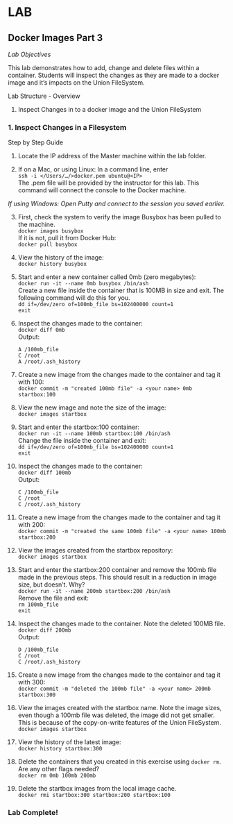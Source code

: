 # LAB
## Docker Images Part 3

*Lab Objectives*

This lab demonstrates how to add, change and delete files within a container. Students will inspect the changes as they are made to a docker image and it’s impacts on the Union FileSystem.

Lab Structure - Overview
1.	Inspect Changes in to a docker image and the Union FileSystem
 
### 1. Inspect Changes in a Filesystem
Step by Step Guide
1.	Locate the IP address of the Master machine within the lab folder.

2.	If on a Mac, or using Linux:
In a command line, enter  
`ssh -i </Users/…/>docker.pem ubuntu@<IP>`  
The .pem file will be provided by the instructor for this lab. This command will connect the console to the Docker machine.

*If using Windows: Open Putty and connect to the session you saved earlier.*
 

3.	First, check the system to verify the image Busybox has been pulled to the machine.  
    `docker images busybox`  
If it is not, pull it from Docker Hub:  
    `docker pull busybox`

4.	View the history of the image:  
    `docker history busybox`

5.	Start and enter a new container called 0mb (zero megabytes):  
    `docker run -it --name 0mb busybox /bin/ash`  
Create a new file inside the container that is 100MB in size and exit. The following command will do this for you.   
    `dd if=/dev/zero of=100mb_file bs=102400000 count=1`  
    `exit`  

6.	Inspect the changes made to the container:  
    `docker diff 0mb`  
Output:  
    ```
    A /100mb_file
    C /root
    A /root/.ash_history
    ```

7.	Create a new image from the changes made to the container and tag it with 100:  
    `docker commit -m "created 100mb file" -a <your name> 0mb startbox:100`

8.	View the new image and note the size of the image:  
    `docker images startbox`

9.	Start and enter the startbox:100 container:  
    `docker run -it --name 100mb startbox:100 /bin/ash`  
Change the file inside the container and exit:  
    `dd if=/dev/zero of=100mb_file bs=102400000 count=1`  
    `exit`

10.	Inspect the changes made to the container:  
    `docker diff 100mb`  
Output:
    ```
    C /100mb_file
    C /root
    C /root/.ash_history
    ```

11.	Create a new image from the changes made to the container and tag it with 200:  
    `docker commit -m "created the same 100mb file" -a <your name> 100mb startbox:200`

12.	View the images created from the startbox repository:  
    `docker images startbox`

13.	Start and enter the startbox:200 container and remove the 100mb file made in the previous steps. This should result in a reduction in image size, but doesn’t. Why?  
    `docker run -it --name 200mb startbox:200 /bin/ash`  
Remove the file and exit:  
    `rm 100mb_file`  
    `exit`  

14.	Inspect the changes made to the container. Note the deleted 100MB file.  
    `docker diff 200mb`  
Output:
    ```
    D /100mb_file
    C /root
    C /root/.ash_history
    ```

15.	Create a new image from the changes made to the container and tag it with 300:  
    `docker commit -m "deleted the 100mb file" -a <your name> 200mb startbox:300`

16.	View the images created with the startbox name. Note the image sizes, even though a 100mb file was deleted, the image did not get smaller. This is because of the copy-on-write features of the Union FileSystem.  
    `docker images startbox`

17.	View the history of the latest image:  
    `docker history startbox:300`

18.	Delete the containers that you created in this exercise using `docker rm`. Are any other flags needed?  
    `docker rm 0mb 100mb 200mb`

18.	Delete the startbox images from the local image cache.  
    `docker rmi startbox:300 startbox:200 startbox:100`

### Lab Complete!

<!-- 
LastTested: 2018-09-28
OS: Ubuntu 18.04
DockerVersion: 18.06.1-ce, build e68fc7a
-->
